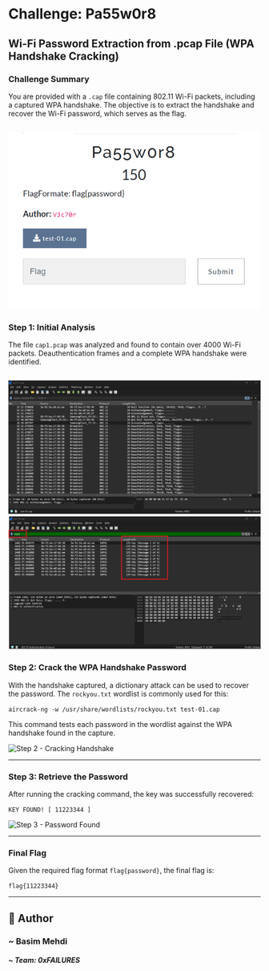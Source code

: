 # Challenge: Pa55w0r8

## Wi-Fi Password Extraction from .pcap File (WPA Handshake Cracking)

### Challenge Summary

You are provided with a `.cap` file containing 802.11 Wi-Fi packets, including a captured WPA handshake. The objective is to extract the handshake and recover the Wi-Fi password, which serves as the flag.

![Challenge Overview](asssets/Overview.png)
---

### Step 1: Initial Analysis

The file `cap1.pcap` was analyzed and found to contain over 4000 Wi-Fi packets. Deauthentication frames and a complete WPA handshake were identified.

![Step 1 - Packet Analysis](asssets/Wireshark1.png)
![Step 1 - Packet Analysis](asssets/Wireshark2.png)
---

### Step 2: Crack the WPA Handshake Password

With the handshake captured, a dictionary attack can be used to recover the password. The `rockyou.txt` wordlist is commonly used for this:

```
aircrack-ng -w /usr/share/wordlists/rockyou.txt test-01.cap
````

This command tests each password in the wordlist against the WPA handshake found in the capture.

![Step 2 - Cracking Handshake](asssets/Command.png)

---

### Step 3: Retrieve the Password

After running the cracking command, the key was successfully recovered:

```
KEY FOUND! [ 11223344 ]
```

![Step 3 - Password Found](asssets/Key.png)

---

### Final Flag

Given the required flag format `flag{password}`, the final flag is:

```
flag{11223344}
```
---

## 👤 Author

### ~ **Basim Mehdi**  
#### ~ *Team: 0xFAILURES*
